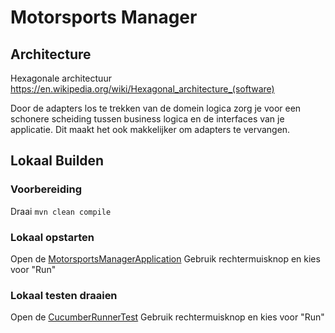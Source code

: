# Motorsports Manager

## Architecture
Hexagonale architectuur
https://en.wikipedia.org/wiki/Hexagonal_architecture_(software)

Door de adapters los te trekken van de domein logica zorg je voor een schonere scheiding tussen business logica en de interfaces van je applicatie.
Dit maakt het ook makkelijker om adapters te vervangen.

## Lokaal Builden

### Voorbereiding
Draai `mvn clean compile`

### Lokaal opstarten
Open de [MotorsportsManagerApplication](configuration/src/main/java/io/sdet/msm/configuration/MotorsportsManagerApplication.java)
Gebruik rechtermuisknop en kies voor "Run"

### Lokaal testen draaien
Open de [CucumberRunnerTest](configuration/src/test/java/io/sdet/msm/configuration/CucumberRunnerTest.java)
Gebruik rechtermuisknop en kies voor "Run"